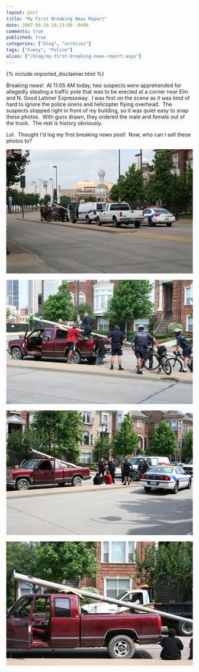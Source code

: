 ```yaml
---
layout: post
title: "My First Breaking News Report"
date: 2007-06-29 16:13:00 -0400
comments: true
published: true
categories: ["blog", "archives"]
tags: ["Funny", "Police"]
alias: ["/blog/my-first-breaking-news-report.aspx"]
---
```

<!-- more -->

{% include imported_disclaimer.html %}

<P>Breaking news!&nbsp; At 11:05 AM today, two suspects were apprehended for allegedly stealing a traffic pole that was to be erected at a corner near Elm and N. Good Latimer Expressway.&nbsp; I was first on the scene as it was kind of hard to ignore the police sirens and helicopter flying overhead.&nbsp; The suspects stopped right in front of my building, so it was quiet easy to snap these photos.&nbsp; With guns drawn, they ordered the male and female out of the truck.&nbsp; The rest is history obviously.&nbsp; </P>
<P>Lol.&nbsp; Thought I'd log my first breaking news post!&nbsp; Now, who can I sell these photos to?</P>
<P><IMG src="/blog/archives/images/MyFirstBreakingNewsReport-Kamawkad/1000.17.5866.640x427.IMG_0001.jpg.jpg" border=0 mce_src="/p/cache/1000.17.5866.640x427.IMG_0001.jpg.jpg"></P>
<P><IMG src="/blog/archives/images/MyFirstBreakingNewsReport-Kamawkad/1000.17.5867.640x427.IMG_0002.jpg.jpg" border=0 mce_src="/p/cache/1000.17.5867.640x427.IMG_0002.jpg.jpg"></P>
<P><IMG src="/blog/archives/images/MyFirstBreakingNewsReport-Kamawkad/1000.17.5868.640x427.IMG_0005.jpg.jpg" border=0 mce_src="/p/cache/1000.17.5868.640x427.IMG_0005.jpg.jpg"></P>
<P><IMG src="/blog/archives/images/MyFirstBreakingNewsReport-Kamawkad/1000.17.5869.640x427.IMG_0006.jpg.jpg" border=0 mce_src="/p/cache/1000.17.5869.640x427.IMG_0006.jpg.jpg"></P>

